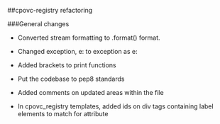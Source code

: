 ##cpovc-registry refactoring

###General changes

- Converted stream formatting to .format() format.

- Changed exception, e: to exception as e:

- Added brackets to print functions

- Put the codebase to pep8 standards

- Added comments on updated areas within the file
- In cpovc_registry templates, added ids on div tags containing label elements to match for attribute